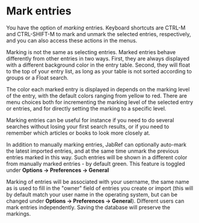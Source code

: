 # Mark entries

You have the option of *marking* entries. Keyboard shortcuts are CTRL-M and CTRL-SHIFT-M to mark and unmark the selected entries, respectively, and you can also access these actions in the menus.

Marking is not the same as selecting entries. Marked entries behave differently from other entries in two ways. First, they are always displayed with a different background color in the entry table. Second, they will float to the top of your entry list, as long as your table is not sorted according to groups or a Float search.

The color each marked entry is displayed in depends on the marking level of the entry, with the default colors ranging from yellow to red. There are menu choices both for incrementing the marking level of the selected entry or entries, and for directly setting the marking to a specific level.

Marking entries can be useful for instance if you need to do several searches without losing your first search results, or if you need to remember which articles or books to look more closely at.

In addition to manually marking entries, JabRef can optionally auto-mark the latest imported entries, and at the same time unmark the previous entries marked in this way. Such entries will be shown in a different color from manually marked entries - by default green. This feature is toggled under **Options -&gt; Preferences -&gt; General**

Marking of entries will be associated with your username, the same name as is used to fill in the "owner" field of entries you create or import (this will by default match your user name in the operating system, but can be changed under **Options -&gt; Preferences -&gt; General**). Different users can mark entries independently. Saving the database will preserve the markings.
